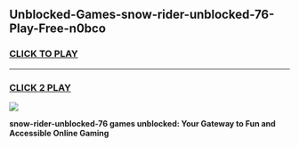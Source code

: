 
## Unblocked-Games-snow-rider-unblocked-76-Play-Free-n0bco
<h3>
<a href="https://premium76.site?title=snow-rider-unblocked-76&ref=20M">CLICK TO PLAY</a></h3>
<hr>

<h3>
<a href="https://premium76.site?title=snow-rider-unblocked-76&ref=20M">CLICK 2 PLAY</a>
  
</h3>

<a href="https://premium76.site?title=snow-rider-unblocked-76&ref=19M"><img src="https://clearcache.store/games.png"></a>


**snow-rider-unblocked-76 games unblocked: Your Gateway to Fun and Accessible Online Gaming**
